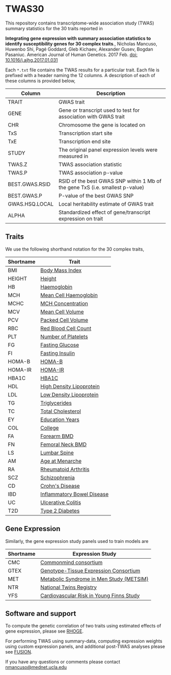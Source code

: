 TWAS30
======
This repository contains transcriptome-wide association study (TWAS) summary statistics for the
30 traits reported in

**Integrating gene expression with summary association statistics to
identify susceptibility genes for 30 complex traits**.,
Nicholas Mancuso, Huwenbo Shi, Pagé Goddard, Gleb Kichaev,
Alexander Gusev, Bogdan Pasaniuc.
American Journal of Human Genetics. 2017 Feb. [doi: 10.1016/j.ajhg.2017.01.031](http://www.cell.com/ajhg/fulltext/S0002-9297(17)30032-0)

Each `*.txt` file contains the TWAS results for a particular trait. Each file is prefixed with a header naming the 12 columns.
A description of each of these columns is provided below,

| Column | Description |
| ------ | ----------- |
| TRAIT | GWAS trait |
| GENE | Gene or transcript used to test for association with GWAS trait |
| CHR | Chromosome the gene is located on |
| TxS | Transcription start site |
| TxE | Transcription end site |
| STUDY | The original panel expression levels were measured in |
| TWAS.Z | TWAS association statistic |
| TWAS.P | TWAS association p-value |
| BEST.GWAS.RSID | RSID of the best GWAS SNP within 1 Mb of the gene TxS (i.e. smallest p-value) |
| BEST.GWAS.P | P-value of the best GWAS SNP |
| GWAS.HSQ.LOCAL | Local heritability estimate of GWAS trait |
| ALPHA | Standardized effect of gene/transcript expression on trait |

Traits
------
We use the following shorthand notation for the 30 complex traits,

| Shortname | Trait |
|-----|--------------|
| BMI | [Body Mass Index][1] |
| HEIGHT | [Height][2] |
| HB | [Haemoglobin][3] |
| MCH | [Mean Cell Haemoglobin][3] |
| MCHC | [MCH Concentration][3] |
| MCV | [Mean Cell Volume][3] |
| PCV | [Packed Cell Volume][3] |
| RBC | [Red Blood Cell Count][3] |
| PLT | [Number of Platelets][4] |
| FG | [Fasting Glucose][5] |
| FI | [Fasting Insulin][5] |
| HOMA-B | [HOMA-B][5] |
| HOMA-IR | [HOMA-IR][5] |
| HBA1C | [HBA1C][6] |
| HDL | [High Density Lipoprotein][7] |
| LDL | [Low Density Lipoprotein][7] |
| TG | [Triglycerides][7] |
| TC | [Total Cholesterol][7] |
| EY | [Education Years][8] |
| COL | [College][8] |
| FA | [Forearm BMD][9] |
| FN | [Femoral Neck BMD][9] |
| LS | [Lumbar Spine][9] |
| AM | [Age at Menarche][10] |
| RA | [Rheumatoid Arthritis][11] |
| SCZ | [Schizophrenia][12] |
| CD | [Crohn's Disease][13] |
| IBD | [Inflammatory Bowel Disease][13] |
| UC | [Ulcerative Colitis][13] |
| T2D | [Type 2 Diabetes][14] |

Gene Expression
---------------
Similarly, the gene expression study panels used to train models are

| Shortname | Expression Study |
| --------- | ----- |
| CMC | [Commonmind consortium][15] |
| GTEX | [Genotype-Tissue Expression Consortium][16] |
| MET | [Metabolic Syndrome in Men Study (METSIM)][17] |
| NTR | [National Twins Registry][18] |
| YFS | [Cardiovascular Risk in Young Finns Study][19] |

Software and support
--------------------
To compute the genetic correlation of two traits using estimated effects of gene expression, please see [RHOGE](http://github.com/bogdanlab/RHOGE).

For performing TWAS using summary-data, computing expression weights using custom expression panels, and additional post-TWAS analyses please see [FUSION](http://github.com/gusevlab/fusion_twas).

If you have any questions or comments please contact nmancuso@mednet.ucla.edu

[1]: http://www.nature.com/nature/journal/v518/n7538/abs/nature14177.html
[2]: http://www.nature.com/ng/journal/v46/n11/abs/ng.3097.html
[3]: http://www.nature.com/nature/journal/v492/n7429/full/nature11677.html
[4]: http://www.nature.com/nature/journal/v480/n7376/full/nature10659.html
[5]: http://www.nature.com/ng/journal/v42/n2/abs/ng.520.html
[6]: http://diabetes.diabetesjournals.org/content/59/12/3229.long
[7]: http://www.nature.com/ng/journal/v45/n11/full/ng.2797.html
[8]: http://science.sciencemag.org/content/340/6139/1467
[9]: http://www.nature.com/nature/journal/v526/n7571/full/nature14878.html
[10]: http://www.nature.com/nature/journal/v514/n7520/full/nature13545.html
[11]: http://www.nature.com/nature/journal/v506/n7488/full/nature12873.html
[12]: http://www.nature.com/nature/journal/v511/n7510/full/nature13595.html
[13]: http://www.nature.com/ng/journal/v47/n9/full/ng.3359.html
[14]: http://www.nature.com/ng/journal/v44/n9/full/ng.2383.html
[15]: http://www.commonmind.org
[16]: http://www.gtexportal.org/home/
[17]: http://www.jlr.org/cgi/pmidlookup?view=long&pmid=28119442
[18]: http://www.nationalbiobanks.fi/index.php/studies2/30-finnish-twin-cohort
[19]: http://youngfinnsstudy.utu.fi/

